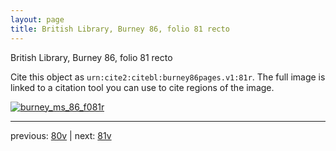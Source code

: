 ```yaml
---
layout: page
title: British Library, Burney 86, folio 81 recto
---
```


British Library, Burney 86, folio 81 recto

Cite this object as `urn:cite2:citebl:burney86pages.v1:81r`.  The full image is linked to a citation tool you can use to cite regions of the image.

[![burney_ms_86_f081r](http://www.homermultitext.org/iipsrv?IIIF=/project/homer/pyramidal/deepzoom/citebl/burney86imgs/v1/burney_ms_86_f081r.tif/full/800,/0/default.jpg)](http://www.homermultitext.org/ict2/?urn=urn:cite2:citebl:burney86imgs.v1:burney_ms_86_f081r) 

---

previous:  [80v](../80v/) | next: [81v](../81v/)